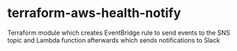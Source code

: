 # terraform-aws-health-notify
Terraform module which creates EventBridge rule to send events to the SNS topic and Lambda function afterwards which sends notifications to Slack
